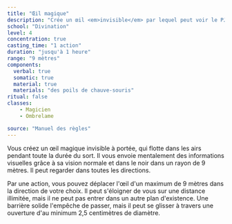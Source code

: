 ```yaml
---
title: "Œil magique"
description: "Crée un œil <em>invisible</em> par lequel peut voir le PJ."
school: "Divination"
level: 4
concentration: true
casting_time: "1 action"
duration: "jusqu'à 1 heure"
range: "9 mètres"
components:
  verbal: true
  somatic: true
  material: true
  materials: "des poils de chauve-souris"
ritual: false
classes:
    - Magicien
    - Ombrelame

source: "Manuel des règles"
---
```

Vous créez un œil magique invisible à portée, qui flotte dans les airs pendant toute la durée du sort. Il vous envoie mentalement des informations visuelles grâce à sa vision normale et dans le noir dans un rayon de 9 mètres. Il peut regarder dans toutes les directions.

Par une action, vous pouvez déplacer l'œil d'un maximum de 9 mètres dans la direction de votre choix. Il peut s'éloigner de vous sur une distance illimitée, mais il ne peut pas entrer dans un autre plan d'existence. Une barrière solide l'empêche de passer, mais il peut se glisser à travers une ouverture d'au minimum 2,5 centimètres de diamètre.
